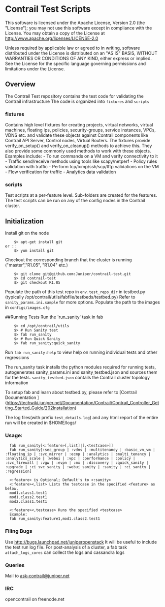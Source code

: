 
# Contrail Test Scripts

This software is licensed under the Apache License, Version 2.0 (the "License");
you may not use this software except in compliance with the License.
You may obtain a copy of the License at http://www.apache.org/licenses/LICENSE-2.0

Unless required by applicable law or agreed to in writing, software
distributed under the License is distributed on an "AS IS" BASIS,
WITHOUT WARRANTIES OR CONDITIONS OF ANY KIND, either express or implied.
See the License for the specific language governing permissions and
limitations under the License.

## Overview

The Contrail Test repository contains the test code for validating the Contrail infrastructure
The code is organized into ``fixtures`` and ``scripts``
### fixtures

Contains high level fixtures for creating projects, virtual networks, virtual machines, floating ips, policies, security-groups, service instances, VPCs, VDNS etc. and validate these objects against Contrail components like Contrail API Server, Control nodes, Virtual Routers. 
The fixtures provide verify_on_setup() and verify_on_cleanup() methods to achieve this. They also provide some commonly used methods to work with these objects. 
Examples include:
    - To run commands on a VM and verify connectivity to it
    - Traffic send/receive methods using tools like scapy/netperf 
    - Policy rules validation with traffic 
    - Perform tcp/icmp/ssh/scp/tftp validations on the VM
    - Flow verification for traffic
    - Analytics data validation
### scripts

Test scripts at a per-feature level. Sub-folders are created for the features. 
The test scripts can be run on any of the config nodes in the Contrail cluster.  

## Initialization
Install git on the node
```
    $> apt-get install git 
or ::
    $> yum install git
```
Checkout the corresponding branch that the cluster is running ("master","R1.05", "R1.04" etc.)
```
    $> git clone git@github.com:Juniper/contrail-test.git
    $> cd contrail-test
    $> git checkout R1.05
```
Populate the path of this test repo in ``env.test_repo_dir`` in testbed.py (typically /opt/contrail/utils/fabfile/testbeds/testbed.py) 
Refer to ``sanity_params.ini.sample`` for more options. 
Populate the path to the images in ``configs/images.cfg`` 

##Running Tests
Run the 'run_sanity' task in fab 
```
    $> cd /opt/contrail/utils
    $> # Run Sanity test
    $> fab run_sanity
    $> # Run Quick Sanity
    $> fab run_sanity:quick_sanity
```
Run ``fab run_sanity:help`` to view help on running individual tests and other regressions

The run_sanity task installs the python modules required for running tests, autogenerates sanity_params.ini and sanity_testbed.json and sources them for the tests. 
``sanity_testbed.json`` contails the Contrail cluster topology information

To setup fab and learn about testbed.py, please refer to [Contrail Documentation ] (https://techwiki.juniper.net/Documentation/Contrail/Contrail_Controller_Getting_Started_Guide/202Installation)

The log files(with prefix ``test_details.log``) and any html report of the entire run will be created in $HOME/logs/
### Usage:
```
  fab run_sanity[<:feature>[,list]|[,<testcase>]]
  fab run_sanity[:sec_group | :vdns | :multitenancy | :basic_vn_vm | :floating_ip | :svc_mirror | :ecmp | :analytics | :multi_tenancy | :analytics_scale | :webui | :vpc | :performance | :policy | :svc_firewall | :vgw | :evpn | :mx | :discovery | :quick_sanity | :upgrade | :ci_svc_sanity | :webui_sanity | :sanity | :ci_sanity | :regression]
 
  <:feature> is Optional; Default's to <:sanity>
  <:feature><,list> Lists the testcase in the specified <feature> as below,
  mod1.class1.test1
  mod1.class2.test1
  mod2.class1.test1
 
  <:feature><,testcase> Runs the specified <testcase>
  Example:
  fab run_sanity:feature1,mod1.class2.test1
```
### Filing Bugs
Use http://bugs.launchpad.net/juniperopenstack
It will be useful to include the test run log file. 
For post-analysis of a cluster, a fab task ``attach_logs_cores`` can collect the logs and cassandra logs 
### Queries
Mail to ask-contrail@juniper.net
### IRC 
opencontrail on freenode.net
